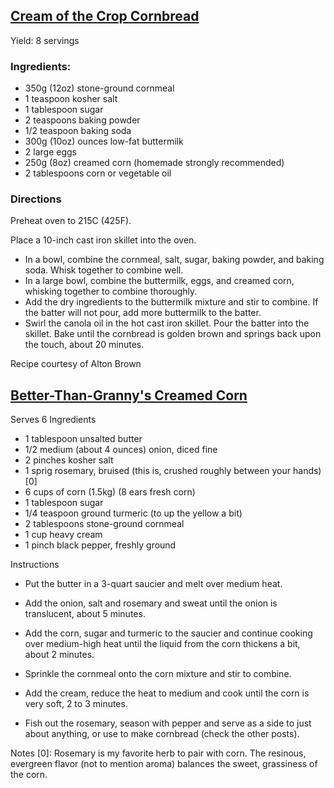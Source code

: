 ## [Cream of the Crop Cornbread](http://altonbrown.com/cream-of-the-crop-cornbread-recipe/)

Yield: 8 servings

### Ingredients:

* 350g (12oz) stone-ground cornmeal
* 1 teaspoon kosher salt
* 1 tablespoon sugar
* 2 teaspoons baking powder
* 1/2 teaspoon baking soda
* 300g (10oz) ounces low-fat buttermilk
* 2 large eggs
* 250g (8oz) creamed corn (homemade strongly recommended)
* 2 tablespoons corn or vegetable oil

### Directions

Preheat oven to 215C (425F).

Place a 10-inch cast iron skillet into the oven.

* In a bowl, combine the cornmeal, salt, sugar, baking powder, and baking soda. Whisk together to combine well.
* In a large bowl, combine the buttermilk, eggs, and creamed corn, whisking together to combine thoroughly.
* Add the dry ingredients to the buttermilk mixture and stir to combine. If the batter will not pour, add more buttermilk to the batter.
* Swirl the canola oil in the hot cast iron skillet. Pour the batter into the skillet. Bake until the cornbread is golden brown and springs back upon the touch, about 20 minutes.

Recipe courtesy of Alton Brown


## [Better-Than-Granny's Creamed Corn](http://altonbrown.com/creamed-corn-recipe/)
Serves 6
Ingredients
* 1 tablespoon unsalted butter
* 1/2 medium (about 4 ounces) onion, diced fine
* 2 pinches kosher salt
* 1 sprig rosemary, bruised (this is, crushed roughly between your hands)[0]
* 6 cups of corn (1.5kg) (8 ears fresh corn)
* 1 tablespoon sugar
* 1/4 teaspoon ground turmeric (to up the yellow a bit)
* 2 tablespoons stone-ground cornmeal
* 1 cup heavy cream 
* 1 pinch black pepper, freshly ground

Instructions
* Put the butter in a 3-quart saucier and melt over medium heat.
* Add the onion, salt and rosemary and sweat until the onion is translucent, about 5 minutes.

* Add the corn, sugar and turmeric to the saucier and continue cooking over medium-high heat until the liquid from the corn thickens a bit, about 2 minutes.
* Sprinkle the cornmeal onto the corn mixture and stir to combine.
* Add the cream, reduce the heat to medium and cook until the corn is very soft, 2 to 3 minutes.

* Fish out the rosemary, season with pepper and serve as a side to just about anything, or use to make cornbread (check the other posts).

Notes
[0]: Rosemary is my favorite herb to pair with corn. The resinous, evergreen flavor (not to mention aroma) balances the sweet, grassiness of the corn.
